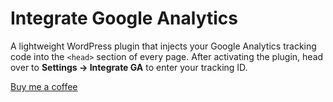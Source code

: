 # Integrate Google Analytics

A lightweight WordPress plugin that injects your Google Analytics tracking code into the `<head>` section of every page. After activating the plugin, head over to **Settings → Integrate GA** to enter your tracking ID.

[Buy me a coffee](https://buymeacoffee.com/costinbotez)
